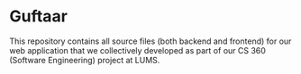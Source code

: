 # Guftaar
This repository contains all source files (both backend and frontend) for our web application that we collectively developed as part of our CS 360 (Software Engineering) project at LUMS.
